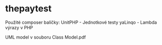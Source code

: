 # thepaytest

Použité composer balíčky:
UnitPHP - Jednotkové testy
yaLinqo - Lambda výrazy v PHP

UML model v souboru Class Model.pdf
